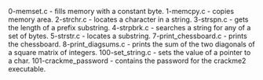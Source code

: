 0-memset.c - fills memory with a constant byte.
1-memcpy.c - copies memory area.
2-strchr.c - locates a character in a string.
3-strspn.c - gets the length of a prefix substring.
4-strpbrk.c - searches a string for any of a set of bytes.
5-strstr.c - locates a substring.
7-print_chessboard.c - prints the chessboard.
8-print_diagsums.c - prints the sum of the two diagonals of a square matrix of integers.
100-set_string.c - sets the value of a pointer to a char.
101-crackme_password - contains the password for the crackme2 executable.
